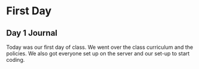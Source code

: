 # First Day
## Day 1 Journal
Today was our first day of class. We went over the class curriculum and the policies. We also got everyone set up on the server and our set-up to start coding.